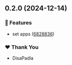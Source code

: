 ## 0.2.0 (2024-12-14)

### 🚀 Features

- set apps ([6828836](https://github.com/DisaPadla/nx-release-test/commit/6828836))

### ❤️ Thank You

- DisaPadla
